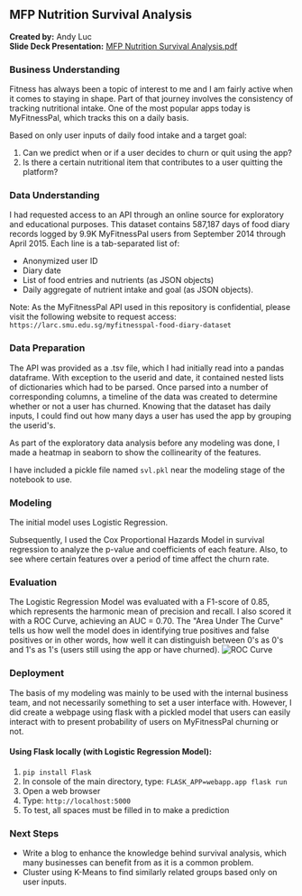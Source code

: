 ## MFP Nutrition Survival Analysis
**Created by:** Andy Luc	                                        
**Slide Deck Presentation:** [MFP Nutrition Survival Analysis.pdf](https://github.com/rokaandy/nutritional_survival_analysis/blob/master/MFP%20Nutrition%20Survival%20Analysis.pdf)

### Business Understanding
Fitness has always been a topic of interest to me and I am fairly active when it comes to staying in shape. Part of that journey involves the consistency of tracking nutritional intake. One of the most popular apps today is MyFitnessPal, which tracks this on a daily basis.

Based on only user inputs of daily food intake and a target goal:

1. Can we predict when or if a user decides to churn or quit using the app?
2. Is there a certain nutritional item that contributes to a user quitting the platform?

### Data Understanding
I had requested access to an API through an online source for exploratory and educational purposes. This dataset contains 587,187 days of food diary records logged by 9.9K MyFitnessPal users from September 2014 through April 2015.  Each line is a tab-separated list of: 

- Anonymized user ID
- Diary date
- List of food entries and nutrients (as JSON objects)
- Daily aggregate of nutrient intake and goal (as JSON objects).

Note: As the MyFitnessPal API used in this repository is confidential, please visit the following website to request access: `https://larc.smu.edu.sg/myfitnesspal-food-diary-dataset`

### Data Preparation
The API was provided as a .tsv file, which I had initially read into a pandas dataframe. With exception to the userid and date, it contained nested lists of dictionaries which had to be parsed. Once parsed into a number of corresponding columns, a timeline of the data was created to determine whether or not a user has churned. Knowing that the dataset has daily inputs, I could find out how many days a user has used the app by grouping the userid's.

As part of the exploratory data analysis before any modeling was done, I made a heatmap in seaborn to show the collinearity of the features.

I have included a pickle file named `svl.pkl` near the modeling stage of the notebook to use. 

### Modeling
The initial model uses Logistic Regression.

Subsequently, I used the Cox Proportional Hazards Model in survival regression to analyze the p-value and coefficients of each feature. Also, to see where certain features over a period of time affect the churn rate.

### Evaluation
The Logistic Regression Model was evaluated with a F1-score of 0.85, which represents the harmonic mean of precision and recall. I also scored it with a ROC Curve, achieving an AUC = 0.70. The "Area Under The Curve" tells us how well the model does in identifying true positives and false positives or in other words, how well it can distinguish between 0's as 0's and 1's as 1's (users still using the app or have churned).
![ROC Curve](https://github.com/rokaandy/mfp-nutrition-survival-analysis/blob/master/png/roc.png)

### Deployment
The basis of my modeling was mainly to be used with the internal business team, and not necessarily something to set a user interface with. However, I did create a webpage using flask with a pickled model that users can easily interact with to present probability of users on MyFitnessPal churning or not.

#### Using Flask locally (with Logistic Regression Model):
1. `pip install Flask`
2. In console of the main directory, type: `FLASK_APP=webapp.app flask run`
3. Open a web browser
4. Type: `http://localhost:5000`
5. To test, all spaces must be filled in to make a prediction

### Next Steps
- Write a blog to enhance the knowledge behind survival analysis, which many businesses can benefit from as it is a common problem.
- Cluster using K-Means to find similarly related groups based only on user inputs.
